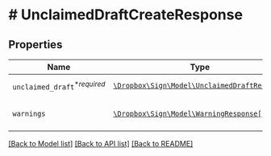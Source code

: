 # # UnclaimedDraftCreateResponse



## Properties

Name | Type | Description | Notes
------------ | ------------- | ------------- | -------------
| `unclaimed_draft`<sup>*_required_</sup> | [```\Dropbox\Sign\Model\UnclaimedDraftResponse```](UnclaimedDraftResponse.md) | REPLACE_ME_WITH_DESCRIPTION_BEGIN  REPLACE_ME_WITH_DESCRIPTION_END |  |
| `warnings` | [```\Dropbox\Sign\Model\WarningResponse[]```](WarningResponse.md) | REPLACE_ME_WITH_DESCRIPTION_BEGIN A list of warnings. REPLACE_ME_WITH_DESCRIPTION_END |  |

[[Back to Model list]](../../README.md#models) [[Back to API list]](../../README.md#endpoints) [[Back to README]](../../README.md)
